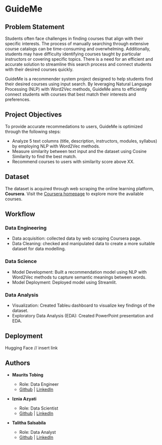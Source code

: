 # **GuideMe**


## **Problem Statement**

Students often face challenges in finding courses that align with their specific interests. The process of manually searching through extensive course catalogs can be time-consuming and overwhelming. Additionally, students may have difficulty identifying courses taught by particular instructors or covering specific topics. There is a need for an efficient and accurate solution to streamline this search process and connect students with their desired courses quickly.

GuideMe is a recommender system project designed to help students find their desired courses using input search. By leveraging Natural Language Processing (NLP) with Word2Vec methods, GuideMe aims to efficiently connect students with courses that best match their interests and preferences.

## **Project Objectives**
To provide accurate recommedations to users, GuideMe is optimized through the following steps:
- Analyze 5 text columns (title, description, instructors, modules, syllabus) by employing NLP with Word2Vec methods.
- Measure similarity between text input and the dataset using Cosine Similarity to find the best match.
- Recommend courses to users with similarity score above XX.

## **Dataset**
The dataset is acquired through web scraping the online learning platform, **Coursera**. Visit the [Coursera homepage](https://coursera.org) to explore more the available courses.

## Workflow
### Data Engineering
- Data acquisition: collected data by web scraping Coursera page.
- Data Cleaning: checked and manipulated data to create a more suitable dataset for data modelling.
### Data Science
- Model Development: Built a recommendation model using NLP with Word2Vec methods tu capture semantic meanings between words.
- Model Deployment: Deployed model using Streamlit.
### Data Analysis
- Visualization: Created Tableu dashboard to visualize key findings of the dataset. 
- Exploratory Data Analysis (EDA): Created PowerPoint presentation and EDA.


## **Deployment**
Hugging Face // insert link


## **Authors**

- **Maurits Tobing**
  - Role: Data Engineer  
  - [Github]() | [LinkedIn]()

- **Iznia Azyati**
  - Role: Data Scientist 
  - [Github]() | [LinkedIn]()

- **Talitha Salsabila**
  - Role: Data Analyst
  - [Github](https://github.com/talithasalsa) | [LinkedIn](https://www.linkedin.com/in/talithasalsabila/)

